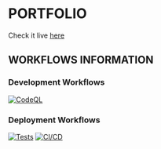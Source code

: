 # PORTFOLIO

Check it live [here](https://portfolio.davinidae.eu)

## WORKFLOWS INFORMATION

### Development Workflows

[![CodeQL](https://github.com/elPandaFriki/portfolio/actions/workflows/code_quality.yml/badge.svg)](https://github.com/elPandaFriki/portfolio/actions/workflows/code_quality.yml)

### Deployment Workflows

[![Tests](https://github.com/elPandaFriki/portfolio/actions/workflows/tests.yml/badge.svg)](https://github.com/elPandaFriki/portfolio/actions/workflows/tests.yml) [![CI/CD](https://github.com/elPandaFriki/portfolio/actions/workflows/deploy.yml/badge.svg)](https://github.com/elPandaFriki/portfolio/actions/workflows/deploy.yml)
